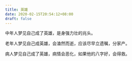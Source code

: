 ```yaml
---
title: 英雄
date: 2020-02-15T20:54:12+08:00
draft: false
---
```


中年人梦见自己成了英雄，是身强力壮的兆头。



老年人梦见自己成英雄，会溘然而逝，应该尽早立遗嘱，分家产。



病人梦见自己成了英雄，病情会恶化，如果他的八字好，会得救。

